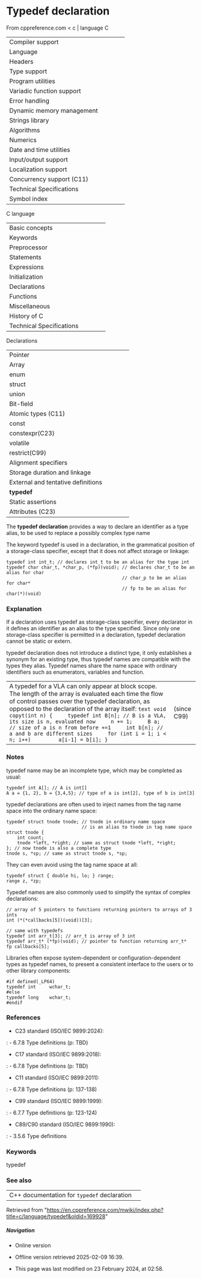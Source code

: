 # Typedef declaration

From cppreference.com
< c‎ | language
 C

|  |  |  |  |  |
| --- | --- | --- | --- | --- |
| Compiler support | | | | |
| Language | | | | |
| Headers | | | | |
| Type support | | | | |
| Program utilities | | | | |
| Variadic function support | | | | |
| Error handling | | | | |
| Dynamic memory management | | | | |
| Strings library | | | | |
| Algorithms | | | | |
| Numerics | | | | |
| Date and time utilities | | | | |
| Input/output support | | | | |
| Localization support | | | | |
| Concurrency support (C11) | | | | |
| Technical Specifications | | | | |
| Symbol index | | | | |

 C language

|  |  |  |  |  |
| --- | --- | --- | --- | --- |
| Basic concepts | | | | |
| Keywords | | | | |
| Preprocessor | | | | |
| Statements | | | | |
| Expressions | | | | |
| Initialization | | | | |
| Declarations | | | | |
| Functions | | | | |
| Miscellaneous | | | | |
| History of C | | | | |
| Technical Specifications | | | | |

 Declarations

|  |  |  |  |  |
| --- | --- | --- | --- | --- |
| Pointer | | | | |
| Array | | | | |
| enum | | | | |
| struct | | | | |
| union | | | | |
| Bit-field | | | | |
| Atomic types (C11) | | | | |
| const | | | | |
| constexpr(C23) | | | | |
| volatile | | | | |
| restrict(C99) | | | | |
| Alignment specifiers | | | | |
| Storage duration and linkage | | | | |
| External and tentative definitions | | | | |
| ****typedef**** | | | | |
| Static assertions | | | | |
| Attributes (C23) | | | | |

The **typedef declaration** provides a way to declare an identifier as a type alias, to be used to replace a possibly complex type name

The keyword typedef is used in a declaration, in the grammatical position of a storage-class specifier, except that it does not affect storage or linkage:

```
typedef int int_t; // declares int_t to be an alias for the type int
typedef char char_t, *char_p, (*fp)(void); // declares char_t to be an alias for char
                                           // char_p to be an alias for char*
                                           // fp to be an alias for char(*)(void)

```

### Explanation

If a declaration uses typedef as storage-class specifier, every declarator in it defines an identifier as an alias to the type specified. Since only one storage-class specifier is permitted in a declaration, typedef declaration cannot be static or extern.

typedef declaration does not introduce a distinct type, it only establishes a synonym for an existing type, thus typedef names are compatible with the types they alias. Typedef names share the name space with ordinary identifiers such as enumerators, variables and function.

|  |  |
| --- | --- |
| A typedef for a VLA can only appear at block scope. The length of the array is evaluated each time the flow of control passes over the typedef declaration, as opposed to the declaration of the array itself:   ```text void copyt(int n) {     typedef int B[n]; // B is a VLA, its size is n, evaluated now     n += 1;     B a; // size of a is n from before +=1     int b[n]; // a and b are different sizes     for (int i = 1; i < n; i++)         a[i-1] = b[i]; } ``` | (since C99) |

### Notes

typedef name may be an incomplete type, which may be completed as usual:

```
typedef int A[]; // A is int[]
A a = {1, 2}, b = {3,4,5}; // type of a is int[2], type of b is int[3]

```

typedef declarations are often used to inject names from the tag name space into the ordinary name space:

```
typedef struct tnode tnode; // tnode in ordinary name space
                            // is an alias to tnode in tag name space
struct tnode {
    int count;
    tnode *left, *right; // same as struct tnode *left, *right;
}; // now tnode is also a complete type
tnode s, *sp; // same as struct tnode s, *sp;

```

They can even avoid using the tag name space at all:

```
typedef struct { double hi, lo; } range;
range z, *zp;

```

Typedef names are also commonly used to simplify the syntax of complex declarations:

```
// array of 5 pointers to functions returning pointers to arrays of 3 ints
int (*(*callbacks[5])(void))[3];
 
// same with typedefs
typedef int arr_t[3]; // arr_t is array of 3 int
typedef arr_t* (*fp)(void); // pointer to function returning arr_t*
fp callbacks[5];

```

Libraries often expose system-dependent or configuration-dependent types as typedef names, to present a consistent interface to the users or to other library components:

```
#if defined(_LP64)
typedef int     wchar_t;
#else
typedef long    wchar_t;
#endif

```

### References

- C23 standard (ISO/IEC 9899:2024):

:   - 6.7.8 Type definitions (p: TBD)

- C17 standard (ISO/IEC 9899:2018):

:   - 6.7.8 Type definitions (p: TBD)

- C11 standard (ISO/IEC 9899:2011):

:   - 6.7.8 Type definitions (p: 137-138)

- C99 standard (ISO/IEC 9899:1999):

:   - 6.7.7 Type definitions (p: 123-124)

- C89/C90 standard (ISO/IEC 9899:1990):

:   - 3.5.6 Type definitions

### Keywords

typedef

### See also

|  |  |
| --- | --- |
| C++ documentation for `typedef` declaration | |

Retrieved from "<https://en.cppreference.com/mwiki/index.php?title=c/language/typedef&oldid=169928>"

##### Navigation

- Online version
- Offline version retrieved 2025-02-09 16:39.

- This page was last modified on 23 February 2024, at 02:58.